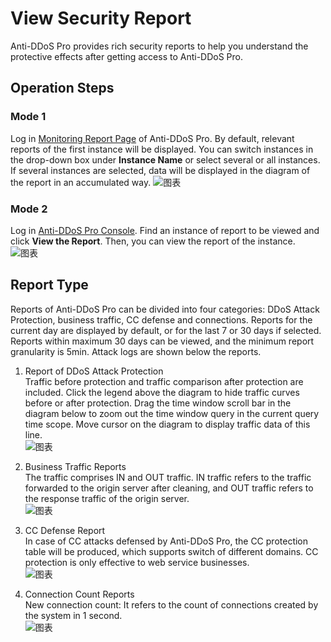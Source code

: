# View Security Report
Anti-DDoS Pro provides rich security reports to help you understand the protective effects after getting access to Anti-DDoS Pro.

## Operation Steps
### Mode 1
Log in [Monitoring Report Page](https://ip-anti-console.jdcloud.com/charts) of Anti-DDoS Pro. By default, relevant reports of the first instance will be displayed. You can switch instances in the drop-down box under **Instance Name** or select several or all instances. If several instances are selected, data will be displayed in the diagram of the report in an accumulated way.
![图表](https://github.com/jdcloudcom/cn/blob/edit/image/Advanced%20Anti-DDoS/report%2006.png)

### Mode 2
Log in [Anti-DDoS Pro Console](https://ip-anti-console.jdcloud.com/instancelist). Find an instance of report to be viewed and click **View the Report**. Then, you can view the report of the instance.</br>
![图表](https://github.com/jdcloudcom/cn/blob/edit/image/Advanced%20Anti-DDoS/report%2009.png)

## Report Type
Reports of Anti-DDoS Pro can be divided into four categories: DDoS Attack Protection, business traffic, CC defense and connections. Reports for the current day are displayed by default, or for the last 7 or 30 days if selected. Reports within maximum 30 days can be viewed, and the minimum report granularity is 5min. Attack logs are shown below the reports.</BR>

1. Report of DDoS Attack Protection</BR>
Traffic before protection and traffic comparison after protection are included. Click the legend above the diagram to hide traffic curves before or after protection. Drag the time window scroll bar in the diagram below to zoom out the time window query in the current query time scope. Move cursor on the diagram to display traffic data of this line.</BR>
![图表](https://github.com/jdcloudcom/cn/blob/edit/image/Advanced%20Anti-DDoS/report%2010.png)

2. Business Traffic Reports</BR>
The traffic comprises IN and OUT traffic. IN traffic refers to the traffic forwarded to the origin server after cleaning, and OUT traffic refers to the response traffic of the origin server.</BR>
![图表](../../../../image/Advanced%20Anti-DDoS/report%2011.png)

3. CC Defense Report</BR>
In case of CC attacks defensed by Anti-DDoS Pro, the CC protection table will be produced, which supports switch of different domains. CC protection is only effective to web service businesses.</BR>
![图表](https://github.com/jdcloudcom/cn/blob/edit/image/Advanced%20Anti-DDoS/report%2012.png)

4. Connection Count Reports</BR>
New connection count: It refers to the count of connections created by the system in 1 second.</BR>
![图表](../../../../image/Advanced%20Anti-DDoS/report%2013.png)



